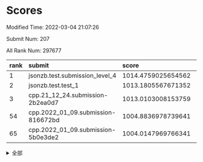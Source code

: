 # Scores

Modified Time: 2022-03-04 21:07:26

Submit Num: 207

All Rank Num: 297677

| rank |               submit               |       score        |       sigma        | pk_num |
| :--- | :--------------------------------- | :----------------- | :----------------- | :----- |
| 1    | jsonzb.test.submission_level_4     | 1014.4759025654562 | 0.831505933037436  | 5753   |
| 2    | jsonzb.test.test_1                 | 1013.1805567671352 | 0.8023152832159306 | 5751   |
| 3    | cpp.21_12_24.submission-2b2ea0d7   | 1013.0103008153759 | 0.8184642291837936 | 5754   |
| 54   | cpp.2022_01_09.submission-816672bd | 1004.8836978739641 | 0.717357323034844  | 5749   |
| 65   | cpp.2022_01_09.submission-5b0e3de2 | 1004.0147969766341 | 0.7205334207234552 | 5755   |


<details>
<summary>全部</summary>

| rank |                 submit                 |       score        |       sigma        | pk_num |
| :--- | :------------------------------------- | :----------------- | :----------------- | :----- |
| 1    | jsonzb.test.submission_level_4         | 1014.4759025654562 | 0.831505933037436  | 5753   |
| 2    | jsonzb.test.test_1                     | 1013.1805567671352 | 0.8023152832159306 | 5751   |
| 3    | cpp.21_12_24.submission-2b2ea0d7       | 1013.0103008153759 | 0.8184642291837936 | 5754   |
| 4    | gobigger.level_3.submission_level_3_29 | 1011.4102340926348 | 0.7779457315129649 | 5751   |
| 5    | gobigger.level_3.submission_level_3_35 | 1011.3098359886101 | 0.7810504773947486 | 5751   |
| 6    | gobigger.level_3.submission_level_3_34 | 1011.2415689852486 | 0.7606782935257215 | 5756   |
| 7    | gobigger.level_3.submission_level_3_44 | 1011.1824605541806 | 0.7608818329666011 | 5750   |
| 8    | gobigger.level_3.submission_level_3_28 | 1011.118688982609  | 0.7679509142971118 | 5754   |
| 9    | gobigger.level_3.submission_level_3_24 | 1010.9542634187717 | 0.7805963266854334 | 5752   |
| 10   | gobigger.level_3.submission_level_3_0  | 1010.9438544849268 | 0.7806189398497337 | 5749   |
| 11   | gobigger.level_3.submission_level_3_1  | 1010.8491866509543 | 0.7841821195479203 | 5758   |
| 12   | gobigger.level_3.submission_level_3_3  | 1010.6780528270256 | 0.7526222183586315 | 5747   |
| 13   | gobigger.level_3.submission_level_3_26 | 1010.6180365829393 | 0.7438533812103736 | 5754   |
| 14   | gobigger.level_3.submission_level_3_6  | 1010.5982001514466 | 0.7483168826209966 | 5753   |
| 15   | gobigger.level_3.submission_level_3_8  | 1010.540153414147  | 0.7660840433457957 | 5756   |
| 16   | gobigger.level_3.submission_level_3_38 | 1010.5042623706701 | 0.7613445914872734 | 5751   |
| 17   | gobigger.level_3.submission_level_3_21 | 1010.4918944271622 | 0.7494934176700518 | 5747   |
| 18   | gobigger.level_3.submission_level_3_2  | 1010.489157370246  | 0.7715121785118181 | 5752   |
| 19   | gobigger.level_3.submission_level_3_4  | 1010.4868543102612 | 0.76087721758973   | 5752   |
| 20   | gobigger.level_3.submission_level_3_36 | 1010.3352925572054 | 0.7598797486269001 | 5757   |
| 21   | gobigger.level_3.submission_level_3_45 | 1010.2991810756192 | 0.7514573187859432 | 5753   |
| 22   | gobigger.level_3.submission_level_3_37 | 1010.186416134948  | 0.7445032393755312 | 5752   |
| 23   | gobigger.level_3.submission_level_3_10 | 1010.1193728278486 | 0.7534457474970012 | 5748   |
| 24   | gobigger.level_3.submission_level_3_46 | 1010.0973003054448 | 0.7678248272034071 | 5747   |
| 25   | gobigger.level_3.submission_level_3_32 | 1010.0580449447402 | 0.7858744609957734 | 5753   |
| 26   | gobigger.level_3.submission_level_3_27 | 1009.9627000245029 | 0.7378258209209672 | 5752   |
| 27   | gobigger.level_3.submission_level_3_31 | 1009.9177973669433 | 0.7681544244264938 | 5756   |
| 28   | gobigger.level_3.submission_level_3_7  | 1009.8907964752842 | 0.7450260740181817 | 5748   |
| 29   | gobigger.level_3.submission_level_3_15 | 1009.8819571579617 | 0.7787234944364908 | 5752   |
| 30   | gobigger.level_3.submission_level_3_13 | 1009.7764288311158 | 0.7594364355994483 | 5754   |
| 31   | gobigger.level_3.submission_level_3_14 | 1009.773824140541  | 0.7634672105868352 | 5753   |
| 32   | gobigger.level_3.submission_level_3_16 | 1009.6680726338067 | 0.7555558243491077 | 5752   |
| 33   | gobigger.level_3.submission_level_3_11 | 1009.6012274956064 | 0.7649804741212569 | 5750   |
| 34   | gobigger.level_3.submission_level_3_49 | 1009.5751493738393 | 0.7689599876776201 | 5756   |
| 35   | gobigger.level_3.submission_level_3_25 | 1009.4697198572126 | 0.7502546685259465 | 5752   |
| 36   | gobigger.level_3.submission_level_3_20 | 1009.4676820247137 | 0.7358799402200731 | 5753   |
| 37   | gobigger.level_3.submission_level_3_42 | 1009.3718417854001 | 0.7515230301348851 | 5753   |
| 38   | gobigger.level_3.submission_level_3_41 | 1009.3682190665394 | 0.7323756346090483 | 5750   |
| 39   | gobigger.level_3.submission_level_3_47 | 1009.3246364794471 | 0.7401040576040812 | 5752   |
| 40   | gobigger.level_3.submission_level_3_30 | 1009.3120981087399 | 0.788859353669037  | 5754   |
| 41   | gobigger.level_3.submission_level_3_9  | 1009.1913914644813 | 0.753612961551034  | 5746   |
| 42   | gobigger.level_3.submission_level_3_5  | 1009.1188448052543 | 0.7473823506033572 | 5757   |
| 43   | gobigger.level_3.submission_level_3_43 | 1009.0417334413264 | 0.7481266469426104 | 5755   |
| 44   | gobigger.level_3.submission_level_3_12 | 1008.8721839415527 | 0.7399119973318731 | 5759   |
| 45   | gobigger.level_3.submission_level_3_33 | 1008.8157099829651 | 0.7549904130137692 | 5755   |
| 46   | gobigger.level_3.submission_level_3_17 | 1008.7653500247301 | 0.7459658070142637 | 5747   |
| 47   | gobigger.level_3.submission_level_3_39 | 1008.7301827353124 | 0.7606008493856116 | 5750   |
| 48   | gobigger.level_3.submission_level_3_23 | 1008.6902478514248 | 0.7373980409864682 | 5754   |
| 49   | gobigger.level_3.submission_level_3_22 | 1008.6874607235592 | 0.7477837325781618 | 5756   |
| 50   | gobigger.level_3.submission_level_3_19 | 1008.6021855442667 | 0.750488411596565  | 5753   |
| 51   | gobigger.level_3.submission_level_3_40 | 1008.5714901674464 | 0.7455965905605938 | 5749   |
| 52   | gobigger.level_3.submission_level_3_48 | 1008.3801142855702 | 0.7354559456193075 | 5757   |
| 53   | gobigger.level_3.submission_level_3_18 | 1008.3125873152009 | 0.7221435387291109 | 5759   |
| 54   | cpp.2022_01_09.submission-816672bd     | 1004.8836978739641 | 0.717357323034844  | 5749   |
| 55   | gobigger.level_1.submission_level_1_10 | 1004.8331241173719 | 0.7182704311616258 | 5752   |
| 56   | gobigger.level_1.submission_level_1_12 | 1004.3806649277714 | 0.7198657445328815 | 5748   |
| 57   | gobigger.level_1.submission_level_1_47 | 1004.3268805406808 | 0.729417068200173  | 5755   |
| 58   | gobigger.level_1.submission_level_1_40 | 1004.3169917704554 | 0.7152169844539289 | 5757   |
| 59   | gobigger.level_1.submission_level_1_21 | 1004.2391404488025 | 0.7174376715360283 | 5754   |
| 60   | gobigger.level_1.submission_level_1_1  | 1004.2181801648253 | 0.7313719622575404 | 5751   |
| 61   | gobigger.level_1.submission_level_1_27 | 1004.1747910674363 | 0.7170628449187361 | 5752   |
| 62   | gobigger.level_1.submission_level_1_37 | 1004.1601470506771 | 0.7100735397085066 | 5751   |
| 63   | gobigger.level_1.submission_level_1_0  | 1004.1261183245116 | 0.724583861662556  | 5748   |
| 64   | gobigger.level_1.submission_level_1_42 | 1004.0481228138826 | 0.7155936283962715 | 5751   |
| 65   | cpp.2022_01_09.submission-5b0e3de2     | 1004.0147969766341 | 0.7205334207234552 | 5755   |
| 66   | gobigger.level_1.submission_level_1_8  | 1003.9774449825338 | 0.7257445015679187 | 5753   |
| 67   | gobigger.level_1.submission_level_1_34 | 1003.9561422840521 | 0.7214259082534219 | 5753   |
| 68   | gobigger.level_1.submission_level_1_18 | 1003.9513285501696 | 0.7279107365151549 | 5757   |
| 69   | gobigger.level_1.submission_level_1_15 | 1003.9485358440718 | 0.7101916303187785 | 5751   |
| 70   | gobigger.level_1.submission_level_1_44 | 1003.9443703601622 | 0.724955466943547  | 5753   |
| 71   | gobigger.level_1.submission_level_1_49 | 1003.9056925599675 | 0.7352487367505891 | 5754   |
| 72   | gobigger.level_1.submission_level_1_9  | 1003.8864037636341 | 0.7322160690538595 | 5751   |
| 73   | gobigger.level_1.submission_level_1_22 | 1003.8003023109595 | 0.7206955075987517 | 5749   |
| 74   | gobigger.level_1.submission_level_1_38 | 1003.7356214407616 | 0.7255104834210468 | 5750   |
| 75   | gobigger.level_1.submission_level_1_39 | 1003.7029189770965 | 0.7129198806514196 | 5749   |
| 76   | gobigger.level_1.submission_level_1_32 | 1003.6467106745132 | 0.7187341126477244 | 5751   |
| 77   | gobigger.level_1.submission_level_1_5  | 1003.6051194356637 | 0.7171594455040189 | 5753   |
| 78   | gobigger.level_1.submission_level_1_6  | 1003.5978432956241 | 0.7083528561750531 | 5748   |
| 79   | gobigger.level_1.submission_level_1_43 | 1003.5628749413714 | 0.7158415407722435 | 5749   |
| 80   | gobigger.level_1.submission_level_1_46 | 1003.5540979725796 | 0.711735828393254  | 5755   |
| 81   | gobigger.level_1.submission_level_1_2  | 1003.5171769303117 | 0.7074310273428408 | 5753   |
| 82   | gobigger.level_1.submission_level_1_28 | 1003.4643917541105 | 0.7081290680790852 | 5753   |
| 83   | gobigger.level_1.submission_level_1_33 | 1003.425769527663  | 0.7198019032377586 | 5753   |
| 84   | gobigger.level_1.submission_level_1_48 | 1003.3907639889921 | 0.7206042111689162 | 5754   |
| 85   | gobigger.level_1.submission_level_1_20 | 1003.3432459395717 | 0.7186484012835016 | 5753   |
| 86   | gobigger.level_1.submission_level_1_16 | 1003.2385541550748 | 0.716366165240414  | 5754   |
| 87   | gobigger.level_1.submission_level_1_3  | 1003.2159284880279 | 0.7137447177647992 | 5754   |
| 88   | gobigger.level_1.submission_level_1_4  | 1003.1930149301169 | 0.7120438617860746 | 5751   |
| 89   | gobigger.level_1.submission_level_1_35 | 1003.1372148972705 | 0.7186512735845785 | 5751   |
| 90   | gobigger.level_1.submission_level_1_14 | 1003.0646867381181 | 0.7270788176007728 | 5748   |
| 91   | gobigger.level_1.submission_level_1_24 | 1003.037786468162  | 0.7242690358305319 | 5749   |
| 92   | gobigger.level_1.submission_level_1_13 | 1002.9408921087203 | 0.723489132722742  | 5753   |
| 93   | gobigger.level_1.submission_level_1_25 | 1002.9330764283058 | 0.7237523719253429 | 5752   |
| 94   | gobigger.level_1.submission_level_1_41 | 1002.7367437092956 | 0.716800074845795  | 5754   |
| 95   | gobigger.level_1.submission_level_1_19 | 1002.7101093661054 | 0.7049323676983293 | 5752   |
| 96   | gobigger.level_1.submission_level_1_36 | 1002.6482380378985 | 0.7139412413695563 | 5752   |
| 97   | gobigger.level_1.submission_level_1_11 | 1002.6356538367522 | 0.7099002541167263 | 5755   |
| 98   | gobigger.level_1.submission_level_1_29 | 1002.625325142782  | 0.712003902357365  | 5752   |
| 99   | gobigger.level_1.submission_level_1_7  | 1002.4128324011659 | 0.7054982872413035 | 5755   |
| 100  | gobigger.level_1.submission_level_1_45 | 1002.3932298658958 | 0.7137793683257002 | 5752   |
| 101  | gobigger.level_1.submission_level_1_23 | 1002.2407627807321 | 0.7107425700108935 | 5751   |
| 102  | gobigger.level_1.submission_level_1_31 | 1002.0917315398626 | 0.7157484874139243 | 5751   |
| 103  | gobigger.level_1.submission_level_1_17 | 1001.8230826376735 | 0.7119129687290278 | 5755   |
| 104  | gobigger.level_1.submission_level_1_26 | 1001.7185141445489 | 0.7079115237827166 | 5754   |
| 105  | gobigger.level_1.submission_level_1_30 | 1001.6315573274769 | 0.7145054782558521 | 5753   |
| 106  | gobigger.random.submission_random_19   | 997.588950705588   | 0.7103110129235921 | 5750   |
| 107  | gobigger.random.submission_random_45   | 997.2274643979779  | 0.6972890282114855 | 5753   |
| 108  | gobigger.random.submission_random_30   | 997.1347096342048  | 0.7055196317565967 | 5752   |
| 109  | gobigger.random.submission_random_16   | 997.0853267662328  | 0.7124866216542266 | 5752   |
| 110  | gobigger.random.submission_random_5    | 996.956809411912   | 0.7148217196333111 | 5750   |
| 111  | gobigger.random.submission_random_29   | 996.7981880797852  | 0.7095903345010882 | 5753   |
| 112  | gobigger.random.submission_random_33   | 996.7887399479671  | 0.7037254707324061 | 5757   |
| 113  | gobigger.random.submission_random_6    | 996.6951827440112  | 0.7010288654432378 | 5755   |
| 114  | gobigger.random.submission_random_28   | 996.57461588708    | 0.7025277054549475 | 5748   |
| 115  | gobigger.random.submission_random_9    | 996.5676585813071  | 0.7110442229063354 | 5753   |
| 116  | gobigger.random.submission_random_1    | 996.4000743950903  | 0.7113869119574034 | 5752   |
| 117  | gobigger.random.submission_random_48   | 996.3855286349237  | 0.7073903949020046 | 5756   |
| 118  | gobigger.random.submission_random_12   | 996.3342036430041  | 0.7208479927410467 | 5749   |
| 119  | gobigger.random.submission_random_35   | 996.2184775890809  | 0.7066335344989453 | 5751   |
| 120  | gobigger.random.submission_random_44   | 996.1736808597616  | 0.7191921299038544 | 5753   |
| 121  | gobigger.random.submission_random_37   | 996.1480611581602  | 0.7031567162187511 | 5755   |
| 122  | gobigger.random.submission_random_15   | 996.1134962486245  | 0.7136066989010048 | 5756   |
| 123  | gobigger.random.submission_random_27   | 996.113047135148   | 0.7062153556922341 | 5748   |
| 124  | gobigger.random.submission_random_3    | 996.0592282332418  | 0.7010516457903003 | 5754   |
| 125  | gobigger.random.submission_random_31   | 996.0495959000503  | 0.7122866496634324 | 5750   |
| 126  | gobigger.random.submission_random_8    | 996.0367028531625  | 0.7138034679486404 | 5749   |
| 127  | gobigger.random.submission_random_47   | 996.0335538387812  | 0.7211674476168691 | 5755   |
| 128  | gobigger.random.submission_random_42   | 995.9729144382136  | 0.7130255214677913 | 5754   |
| 129  | gobigger.random.submission_random_7    | 995.9222020889613  | 0.7127050800996675 | 5751   |
| 130  | gobigger.random.submission_random_21   | 995.9109622963041  | 0.7127598799452612 | 5752   |
| 131  | gobigger.random.submission_random_38   | 995.9107425253525  | 0.719049565094468  | 5752   |
| 132  | gobigger.random.submission_random_32   | 995.8956644815829  | 0.7219617781081596 | 5753   |
| 133  | gobigger.random.submission_random_36   | 995.8426077151732  | 0.7140322974593692 | 5753   |
| 134  | gobigger.random.submission_random_2    | 995.8040772416153  | 0.7168061758121015 | 5753   |
| 135  | gobigger.random.submission_random_46   | 995.7496570800927  | 0.6980958840178787 | 5756   |
| 136  | gobigger.random.submission_random_17   | 995.7461684316122  | 0.7195657724382287 | 5750   |
| 137  | gobigger.random.submission_random_20   | 995.7239364760975  | 0.7146847129728251 | 5753   |
| 138  | gobigger.random.submission_random_24   | 995.6884239434391  | 0.7033070740634492 | 5745   |
| 139  | gobigger.random.submission_random_41   | 995.6490588795876  | 0.7146754209726038 | 5751   |
| 140  | gobigger.random.submission_random_23   | 995.6193967282825  | 0.7072677946901874 | 5750   |
| 141  | gobigger.random.submission_random_26   | 995.606481801337   | 0.7062168382732812 | 5752   |
| 142  | gobigger.random.submission_random_43   | 995.5807746589452  | 0.7184010061140141 | 5754   |
| 143  | gobigger.random.submission_random_14   | 995.5435931686347  | 0.711747096690486  | 5750   |
| 144  | gobigger.random.submission_random_13   | 995.499909638181   | 0.7213930732393217 | 5752   |
| 145  | gobigger.random.submission_random_22   | 995.4698736326632  | 0.7198605304015394 | 5757   |
| 146  | gobigger.random.submission_random_18   | 995.391233902276   | 0.7156533345197453 | 5749   |
| 147  | gobigger.random.submission_random_11   | 995.3345818490186  | 0.7103660418461873 | 5754   |
| 148  | gobigger.random.submission_random_25   | 995.3198546501734  | 0.7221154949407815 | 5758   |
| 149  | gobigger.random.submission_random_10   | 995.305651438385   | 0.7240976336561454 | 5754   |
| 150  | gobigger.random.submission_random_0    | 995.2099092596711  | 0.7239440169616761 | 5754   |
| 151  | gobigger.random.submission_random_39   | 995.2088368064609  | 0.7137185768610376 | 5752   |
| 152  | gobigger.random.submission_random_34   | 995.0674781121711  | 0.7224277401474785 | 5751   |
| 153  | gobigger.random.submission_random_4    | 994.6355635483086  | 0.7267576227251401 | 5753   |
| 154  | gobigger.random.submission_random_49   | 994.6003102757397  | 0.7232529143897126 | 5750   |
| 155  | gobigger.level_2.submission_level_2_23 | 994.4369780979274  | 0.7091794785739328 | 5751   |
| 156  | gobigger.level_2.submission_level_2_39 | 994.0452864628548  | 0.7262445428826484 | 5756   |
| 157  | gobigger.random.submission_random_40   | 993.9000531449938  | 0.7233049456598785 | 5751   |
| 158  | gobigger.level_2.submission_level_2_28 | 993.8605320469358  | 0.734377839911449  | 5747   |
| 159  | gobigger.level_2.submission_level_2_38 | 993.5806693573614  | 0.7487698446277011 | 5751   |
| 160  | gobigger.level_2.submission_level_2_48 | 993.3635228490266  | 0.7454111346486892 | 5752   |
| 161  | gobigger.level_2.submission_level_2_17 | 993.2427457662404  | 0.7452535484936643 | 5752   |
| 162  | gobigger.level_2.submission_level_2_21 | 993.2353377702293  | 0.7444424521392617 | 5752   |
| 163  | gobigger.level_2.submission_level_2_18 | 993.0844403160313  | 0.7202468291860807 | 5752   |
| 164  | gobigger.level_2.submission_level_2_14 | 993.0655414107806  | 0.7217921773294544 | 5756   |
| 165  | gobigger.level_2.submission_level_2_19 | 993.0238945476087  | 0.7455566641402693 | 5750   |
| 166  | gobigger.level_2.submission_level_2_1  | 993.0131602188205  | 0.721246119499989  | 5757   |
| 167  | gobigger.level_2.submission_level_2_11 | 993.0055871989325  | 0.7287284711156452 | 5749   |
| 168  | gobigger.level_2.submission_level_2_27 | 992.9465447255623  | 0.7312049524906941 | 5745   |
| 169  | gobigger.level_2.submission_level_2_24 | 992.8179768783435  | 0.7334692669100035 | 5748   |
| 170  | gobigger.level_2.submission_level_2_44 | 992.7827188384869  | 0.741976697001099  | 5750   |
| 171  | gobigger.level_2.submission_level_2_40 | 992.7441084839462  | 0.7450563853652463 | 5756   |
| 172  | gobigger.level_2.submission_level_2_5  | 992.7154204935673  | 0.7642570798996305 | 5754   |
| 173  | gobigger.level_2.submission_level_2_22 | 992.5894995802482  | 0.7353875503753414 | 5753   |
| 174  | gobigger.level_2.submission_level_2_16 | 992.5342640900731  | 0.7432064978331588 | 5745   |
| 175  | gobigger.level_2.submission_level_2_30 | 992.3475663209239  | 0.7319641523723411 | 5753   |
| 176  | gobigger.level_2.submission_level_2_6  | 992.2817666368969  | 0.7395918724693947 | 5749   |
| 177  | gobigger.level_2.submission_level_2_20 | 992.2555958641185  | 0.7280891776335832 | 5753   |
| 178  | gobigger.level_2.submission_level_2_49 | 992.2058820592481  | 0.7564685865880821 | 5747   |
| 179  | gobigger.level_2.submission_level_2_33 | 992.1774964618166  | 0.7496239367174303 | 5751   |
| 180  | gobigger.level_2.submission_level_2_9  | 992.1585494777081  | 0.7413888983548217 | 5753   |
| 181  | gobigger.level_2.submission_level_2_29 | 992.0907393636041  | 0.7379585135559409 | 5756   |
| 182  | gobigger.level_2.submission_level_2_45 | 992.0876749682863  | 0.7537982851613773 | 5753   |
| 183  | gobigger.level_2.submission_level_2_36 | 992.077639196916   | 0.753074365545705  | 5750   |
| 184  | gobigger.level_2.submission_level_2_41 | 992.0700712664712  | 0.7418144350338297 | 5753   |
| 185  | gobigger.level_2.submission_level_2_13 | 991.9420727692619  | 0.766543192650389  | 5756   |
| 186  | gobigger.level_2.submission_level_2_43 | 991.8887327777625  | 0.7529171379538352 | 5747   |
| 187  | gobigger.level_2.submission_level_2_4  | 991.6925380925421  | 0.7406937324691141 | 5758   |
| 188  | gobigger.level_2.submission_level_2_8  | 991.6591653199434  | 0.753345090291094  | 5755   |
| 189  | gobigger.level_2.submission_level_2_12 | 991.642572840989   | 0.7392554650445734 | 5749   |
| 190  | gobigger.level_2.submission_level_2_25 | 991.631716693324   | 0.7632753228492041 | 5752   |
| 191  | gobigger.level_2.submission_level_2_0  | 991.441740340177   | 0.758637159040342  | 5756   |
| 192  | gobigger.level_2.submission_level_2_32 | 991.3271471478561  | 0.745420434891639  | 5753   |
| 193  | gobigger.level_2.submission_level_2_46 | 991.2048690836275  | 0.7484649720169796 | 5749   |
| 194  | gobigger.level_2.submission_level_2_31 | 991.1719220194235  | 0.7465740852248349 | 5749   |
| 195  | gobigger.level_2.submission_level_2_3  | 991.1002517996152  | 0.7765821911223694 | 5751   |
| 196  | gobigger.level_2.submission_level_2_34 | 991.0742391377051  | 0.7609982309581059 | 5751   |
| 197  | gobigger.level_2.submission_level_2_42 | 991.0356732444659  | 0.7640207405144448 | 5755   |
| 198  | gobigger.level_2.submission_level_2_15 | 991.0007331088053  | 0.7590790665616849 | 5754   |
| 199  | gobigger.level_2.submission_level_2_37 | 990.985149643249   | 0.7448176112272351 | 5751   |
| 200  | gobigger.level_2.submission_level_2_10 | 990.8681984907387  | 0.7713410671277067 | 5751   |
| 201  | gobigger.level_2.submission_level_2_2  | 990.617949119492   | 0.75312012780527   | 5749   |
| 202  | gobigger.level_2.submission_level_2_7  | 990.4624717840376  | 0.7628675161599724 | 5752   |
| 203  | gobigger.level_2.submission_level_2_35 | 990.3188855416323  | 0.7530788759069499 | 5754   |
| 204  | gobigger.level_2.submission_level_2_26 | 990.0781087238742  | 0.7836701625033214 | 5757   |
| 205  | gobigger.level_2.submission_level_2_47 | 989.7336990161458  | 0.7732492922273114 | 5755   |
| 206  | gobigger.none.submission_none_0        | 979.5163473870728  | 1.1415920482148638 | 5753   |
| 207  | gobigger.none.submission_none_1        | 975.6231435100624  | 1.486121810887943  | 5747   |

</details>